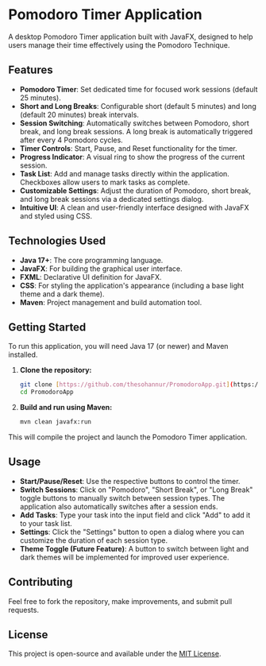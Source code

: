 # Pomodoro Timer Application

A desktop Pomodoro Timer application built with JavaFX, designed to help users manage their time effectively using the Pomodoro Technique.

## Features

* **Pomodoro Timer**: Set dedicated time for focused work sessions (default 25 minutes).
* **Short and Long Breaks**: Configurable short (default 5 minutes) and long (default 20 minutes) break intervals.
* **Session Switching**: Automatically switches between Pomodoro, short break, and long break sessions. A long break is automatically triggered after every 4 Pomodoro cycles.
* **Timer Controls**: Start, Pause, and Reset functionality for the timer.
* **Progress Indicator**: A visual ring to show the progress of the current session.
* **Task List**: Add and manage tasks directly within the application. Checkboxes allow users to mark tasks as complete.
* **Customizable Settings**: Adjust the duration of Pomodoro, short break, and long break sessions via a dedicated settings dialog.
* **Intuitive UI**: A clean and user-friendly interface designed with JavaFX and styled using CSS.

## Technologies Used

* **Java 17+**: The core programming language.
* **JavaFX**: For building the graphical user interface.
* **FXML**: Declarative UI definition for JavaFX.
* **CSS**: For styling the application's appearance (including a base light theme and a dark theme).
* **Maven**: Project management and build automation tool.

## Getting Started

To run this application, you will need Java 17 (or newer) and Maven installed.

1.  **Clone the repository:**
    ```bash
    git clone [https://github.com/thesohannur/PromodoroApp.git](https://github.com/thesohannur/PromodoroApp.git)
    cd PromodoroApp
    ```
2.  **Build and run using Maven:**
    ```bash
    mvn clean javafx:run
    ```

This will compile the project and launch the Pomodoro Timer application.

## Usage

* **Start/Pause/Reset**: Use the respective buttons to control the timer.
* **Switch Sessions**: Click on "Pomodoro", "Short Break", or "Long Break" toggle buttons to manually switch between session types. The application also automatically switches after a session ends.
* **Add Tasks**: Type your task into the input field and click "Add" to add it to your task list.
* **Settings**: Click the "Settings" button to open a dialog where you can customize the duration of each session type.
* **Theme Toggle (Future Feature)**: A button to switch between light and dark themes will be implemented for improved user experience.

## Contributing

Feel free to fork the repository, make improvements, and submit pull requests.

## License

This project is open-source and available under the [MIT License](LICENSE).
